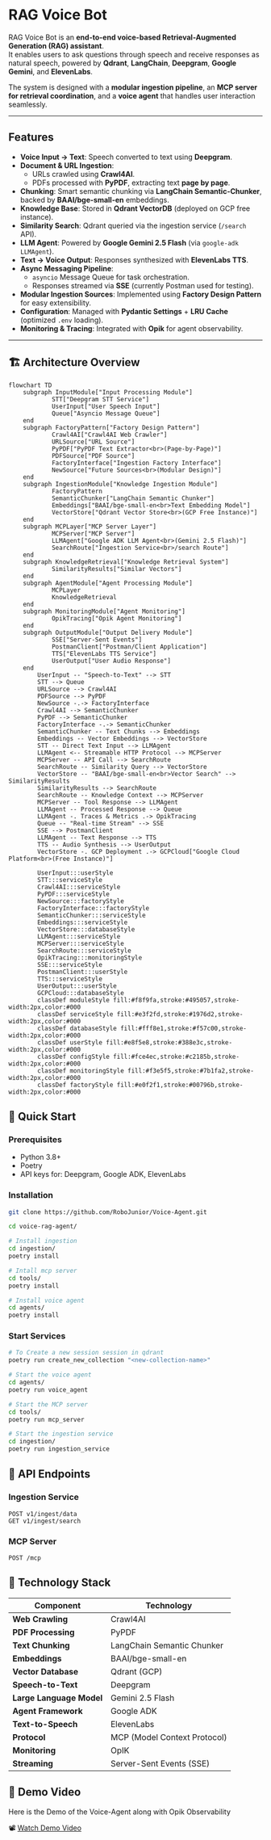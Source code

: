 # RAG Voice Bot

RAG Voice Bot is an **end-to-end voice-based Retrieval-Augmented Generation (RAG) assistant**.  
It enables users to ask questions through speech and receive responses as natural speech, powered by **Qdrant**, **LangChain**, **Deepgram**, **Google Gemini**, and **ElevenLabs**.  

The system is designed with a **modular ingestion pipeline**, an **MCP server for retrieval coordination**, and a **voice agent** that handles user interaction seamlessly.  

---

## Features

- **Voice Input → Text**: Speech converted to text using **Deepgram**.  
- **Document & URL Ingestion**:  
  - URLs crawled using **Crawl4AI**.  
  - PDFs processed with **PyPDF**, extracting text **page by page**.  
- **Chunking**: Smart semantic chunking via **LangChain Semantic-Chunker**, backed by **BAAI/bge-small-en** embeddings.  
- **Knowledge Base**: Stored in **Qdrant VectorDB** (deployed on GCP free instance).  
- **Similarity Search**: Qdrant queried via the ingestion service (`/search` API).  
- **LLM Agent**: Powered by **Google Gemini 2.5 Flash** (via `google-adk LLMAgent`).  
- **Text → Voice Output**: Responses synthesized with **ElevenLabs TTS**.  
- **Async Messaging Pipeline**:  
  - `asyncio` Message Queue for task orchestration.  
  - Responses streamed via **SSE** (currently Postman used for testing).  
- **Modular Ingestion Sources**: Implemented using **Factory Design Pattern** for easy extensibility.  
- **Configuration**: Managed with **Pydantic Settings** + **LRU Cache** (optimized `.env` loading).  
- **Monitoring & Tracing**: Integrated with **Opik** for agent observability.  

---

## 🏗️ Architecture Overview

```mermaid
flowchart TD
    subgraph InputModule["Input Processing Module"]
            STT["Deepgram STT Service"]
            UserInput["User Speech Input"]
            Queue["Asyncio Message Queue"]
    end
    subgraph FactoryPattern["Factory Design Pattern"]
            Crawl4AI["Crawl4AI Web Crawler"]
            URLSource["URL Source"]
            PyPDF["PyPDF Text Extractor<br>(Page-by-Page)"]
            PDFSource["PDF Source"]
            FactoryInterface["Ingestion Factory Interface"]
            NewSource["Future Sources<br>(Modular Design)"]
    end
    subgraph IngestionModule["Knowledge Ingestion Module"]
            FactoryPattern
            SemanticChunker["LangChain Semantic Chunker"]
            Embeddings["BAAI/bge-small-en<br>Text Embedding Model"]
            VectorStore["Qdrant Vector Store<br>(GCP Free Instance)"]
    end
    subgraph MCPLayer["MCP Server Layer"]
            MCPServer["MCP Server"]
            LLMAgent["Google ADK LLM Agent<br>(Gemini 2.5 Flash)"]
            SearchRoute["Ingestion Service<br>/search Route"]
    end
    subgraph KnowledgeRetrieval["Knowledge Retrieval System"]
            SimilarityResults["Similar Vectors"]
    end
    subgraph AgentModule["Agent Processing Module"]
            MCPLayer
            KnowledgeRetrieval
    end
    subgraph MonitoringModule["Agent Monitoring"]
            OpikTracing["Opik Agent Monitoring"]
    end
    subgraph OutputModule["Output Delivery Module"]
            SSE["Server-Sent Events"]
            PostmanClient["Postman/Client Application"]
            TTS["ElevenLabs TTS Service"]
            UserOutput["User Audio Response"]
    end
        UserInput -- "Speech-to-Text" --> STT
        STT --> Queue
        URLSource --> Crawl4AI
        PDFSource --> PyPDF
        NewSource -.-> FactoryInterface
        Crawl4AI --> SemanticChunker
        PyPDF --> SemanticChunker
        FactoryInterface -.-> SemanticChunker
        SemanticChunker -- Text Chunks --> Embeddings
        Embeddings -- Vector Embeddings --> VectorStore
        STT -- Direct Text Input --> LLMAgent
        LLMAgent <-- Streamable HTTP Protocol --> MCPServer
        MCPServer -- API Call --> SearchRoute
        SearchRoute -- Similarity Query --> VectorStore
        VectorStore -- "BAAI/bge-small-en<br>Vector Search" --> SimilarityResults
        SimilarityResults --> SearchRoute
        SearchRoute -- Knowledge Context --> MCPServer
        MCPServer -- Tool Response --> LLMAgent
        LLMAgent -- Processed Response --> Queue
        LLMAgent -. Traces & Metrics .-> OpikTracing
        Queue -- "Real-time Stream" --> SSE
        SSE --> PostmanClient
        LLMAgent -- Text Response --> TTS
        TTS -- Audio Synthesis --> UserOutput
        VectorStore -. GCP Deployment .-> GCPCloud["Google Cloud Platform<br>(Free Instance)"]

        UserInput:::userStyle
        STT:::serviceStyle
        Crawl4AI:::serviceStyle
        PyPDF:::serviceStyle
        NewSource:::factoryStyle
        FactoryInterface:::factoryStyle
        SemanticChunker:::serviceStyle
        Embeddings:::serviceStyle
        VectorStore:::databaseStyle
        LLMAgent:::serviceStyle
        MCPServer:::serviceStyle
        SearchRoute:::serviceStyle
        OpikTracing:::monitoringStyle
        SSE:::serviceStyle
        PostmanClient:::userStyle
        TTS:::serviceStyle
        UserOutput:::userStyle
        GCPCloud:::databaseStyle
        classDef moduleStyle fill:#f8f9fa,stroke:#495057,stroke-width:2px,color:#000
        classDef serviceStyle fill:#e3f2fd,stroke:#1976d2,stroke-width:2px,color:#000
        classDef databaseStyle fill:#fff8e1,stroke:#f57c00,stroke-width:2px,color:#000
        classDef userStyle fill:#e8f5e8,stroke:#388e3c,stroke-width:2px,color:#000
        classDef configStyle fill:#fce4ec,stroke:#c2185b,stroke-width:2px,color:#000
        classDef monitoringStyle fill:#f3e5f5,stroke:#7b1fa2,stroke-width:2px,color:#000
        classDef factoryStyle fill:#e0f2f1,stroke:#00796b,stroke-width:2px,color:#000
```

## 🚀 Quick Start

### Prerequisites
- Python 3.8+
- Poetry
- API keys for: Deepgram, Google ADK, ElevenLabs

### Installation

```bash
git clone https://github.com/RoboJunior/Voice-Agent.git

cd voice-rag-agent/

# Install ingestion
cd ingestion/
poetry install

# Intall mcp server
cd tools/
poetry install

# Install voice agent
cd agents/
poetry install

```

### Start Services
```bash
# To Create a new session session in qdrant
poetry run create_new_collection "<new-collection-name>"

# Start the voice agent
cd agents/
poetry run voice_agent

# Start the MCP server
cd tools/
poetry run mcp_server

# Start the ingestion service
cd ingestion/
poetry run ingestion_service
```

## 🔌 API Endpoints

### Ingestion Service
```http
POST v1/ingest/data
GET v1/ingest/search
```

### MCP Server
```http
POST /mcp
```

## 🔗 Technology Stack

| Component | Technology |
|-----------|------------|
| **Web Crawling** | Crawl4AI |
| **PDF Processing** | PyPDF |
| **Text Chunking** | LangChain Semantic Chunker |
| **Embeddings** | BAAI/bge-small-en |
| **Vector Database** | Qdrant (GCP) |
| **Speech-to-Text** | Deepgram |
| **Large Language Model** | Gemini 2.5 Flash |
| **Agent Framework** | Google ADK |
| **Text-to-Speech** | ElevenLabs |
| **Protocol** | MCP (Model Context Protocol) |
| **Monitoring** | OpIK |
| **Streaming** | Server-Sent Events (SSE) |

## 🎥 Demo Video
Here is the Demo of the Voice-Agent along with Opik Observability  

📽️ [Watch Demo Video](https://drive.google.com/file/d/1ukTjDP07IuNwVkEPbddYjhAlD033SUaU/view?usp=sharing)
